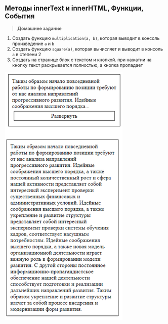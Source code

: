 
## Методы innerText и innerHTML, Функции, События

> **Домашнее задание**
1. Создать функцию `multiplication(a, b)`, которая выводит в консоль произведение `a` и `b`
2. Создать функцию `square(a)`, которая вычисляет и выводит в консоль `a` в степени 2
3. Создать на странице блок с текстом и кнопкой. при нажатии на кнопку текст раскрывается полностью, а кнопка пропадает

<img src="./img/img1.png" />
